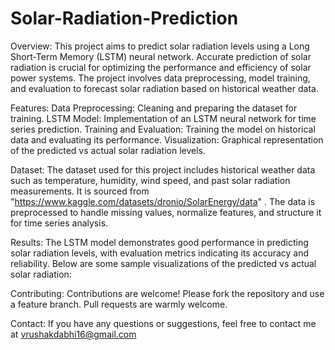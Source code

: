 # Solar-Radiation-Prediction

Overview: 
This project aims to predict solar radiation levels using a Long Short-Term Memory (LSTM) neural network. Accurate prediction of solar radiation is crucial for optimizing the performance and efficiency of solar power systems. The project involves data preprocessing, model training, and evaluation to forecast solar radiation based on historical weather data.

Features: 
Data Preprocessing: Cleaning and preparing the dataset for training.
LSTM Model: Implementation of an LSTM neural network for time series prediction.
Training and Evaluation: Training the model on historical data and evaluating its performance.
Visualization: Graphical representation of the predicted vs actual solar radiation levels.

Dataset: 
The dataset used for this project includes historical weather data such as temperature, humidity, wind speed, and past solar radiation measurements. It is sourced from "https://www.kaggle.com/datasets/dronio/SolarEnergy/data" . The data is preprocessed to handle missing values, normalize features, and structure it for time series analysis.

Results: 
The LSTM model demonstrates good performance in predicting solar radiation levels, with evaluation metrics indicating its accuracy and reliability. Below are some sample visualizations of the predicted vs actual solar radiation:


Contributing: 
Contributions are welcome! Please fork the repository and use a feature branch. Pull requests are warmly welcome.

Contact: 
If you have any questions or suggestions, feel free to contact me at vrushakdabhi16@gmail.com
